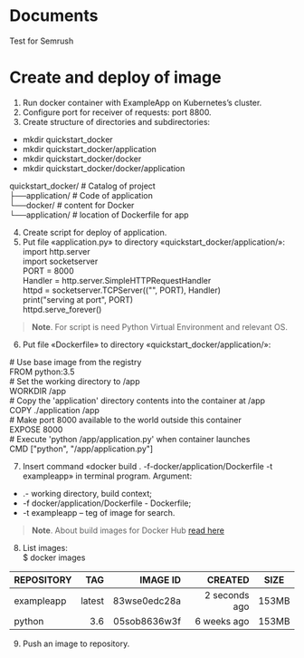# Documents
Test for Semrush
# Create and deploy of image
1. Run docker container with ExampleApp on Kubernetes’s cluster.
2. Configure port for receiver of requests: port 8800.
3. Create structure of directories and subdirectories:
  *	mkdir quickstart_docker
  *	mkdir quickstart_docker/application
  *	mkdir quickstart_docker/docker
  *	mkdir quickstart_docker/docker/application  
  
quickstart_docker/ # Catalog of project  
├──application/ # Code of application  
└──docker/ # content for Docker  
      └──application/ # location of Dockerfile for app 

4.	Create script for deploy of application.
5.	Put file «application.py» to directory «quickstart_docker/application/»:  
  import http.server  
  import socketserver  
  PORT = 8000  
  Handler = http.server.SimpleHTTPRequestHandler  
  httpd = socketserver.TCPServer((&quot;&quot;, PORT), Handler)  
  print(&quot;serving at port&quot;, PORT)  
  httpd.serve_forever()  
  
> **Note**. For script is need Python Virtual Environment and relevant OS.
6.	Put file «Dockerfile» to directory «quickstart_docker/application/»:  

\# Use base image from the registry  
FROM python:3.5  
\# Set the working directory to /app  
WORKDIR /app  
\# Copy the &#39;application&#39; directory contents into the container at /app  
COPY ./application /app  
\# Make port 8000 available to the world outside this container  
EXPOSE 8000  
\# Execute &#39;python /app/application.py&#39; when container launches  
CMD [&quot;python&quot;, &quot;/app/application.py&quot;] 


7.	Insert command «docker build . -f-docker/application/Dockerfile -t exampleapp» in terminal program. Argument:
* .- working directory, build context;
* -f docker/application/Dockerfile - Dockerfile;
* -t exampleapp – teg of image for search.
> **Note**. About build images for Docker Hub [read here](http://docs.docker.com/engine/reference/builder/)
8.	List images:  
$ docker images

| REPOSITORY     | TAG        | IMAGE ID     | CREATED       | SIZE    |
| :------------- | ---------: | -----------: | ------------: |:-------:|
| exampleapp     | latest     | 83wse0edc28a | 2 seconds ago | 153MB   |
| python         | 3.6        | 05sob8636w3f | 6 weeks ago   | 153MB   |


9.	Push an image to repository.

